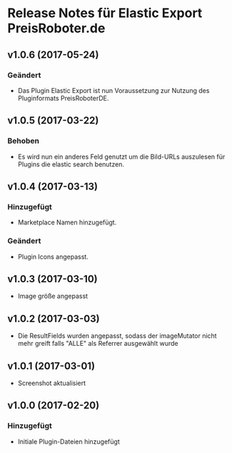 # Release Notes für Elastic Export PreisRoboter.de

## v1.0.6 (2017-05-24)

### Geändert
- Das Plugin Elastic Export ist nun Voraussetzung zur Nutzung des Pluginformats PreisRoboterDE.

## v1.0.5 (2017-03-22)

### Behoben
- Es wird nun ein anderes Feld genutzt um die Bild-URLs auszulesen für Plugins die elastic search benutzen.

## v1.0.4 (2017-03-13)

### Hinzugefügt
- Marketplace Namen hinzugefügt.

### Geändert
- Plugin Icons angepasst.

## v1.0.3 (2017-03-10)
- Image größe angepasst

## v1.0.2 (2017-03-03)
- Die ResultFields wurden angepasst, sodass der imageMutator nicht mehr greift falls "ALLE" als Referrer ausgewählt wurde

## v1.0.1 (2017-03-01)
- Screenshot aktualisiert

## v1.0.0 (2017-02-20)

### Hinzugefügt
- Initiale Plugin-Dateien hinzugefügt